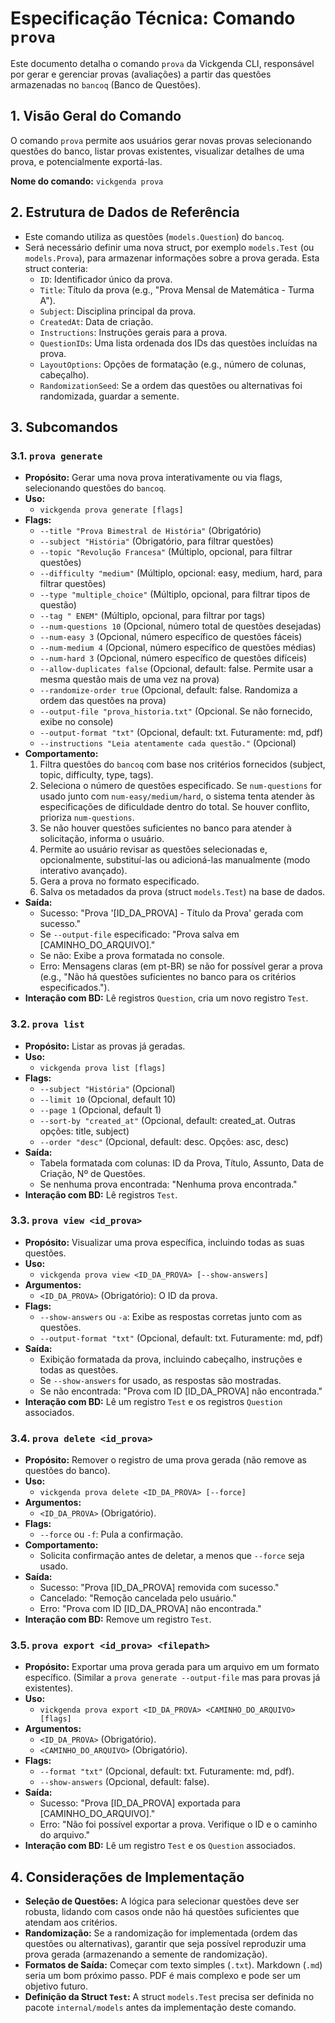 # Especificação Técnica: Comando `prova`

Este documento detalha o comando `prova` da Vickgenda CLI, responsável por gerar e gerenciar provas (avaliações) a partir das questões armazenadas no `bancoq` (Banco de Questões).

## 1. Visão Geral do Comando

O comando `prova` permite aos usuários gerar novas provas selecionando questões do banco, listar provas existentes, visualizar detalhes de uma prova, e potencialmente exportá-las.

**Nome do comando:** `vickgenda prova`

## 2. Estrutura de Dados de Referência

*   Este comando utiliza as questões (`models.Question`) do `bancoq`.
*   Será necessário definir uma nova struct, por exemplo `models.Test` (ou `models.Prova`), para armazenar informações sobre a prova gerada. Esta struct conteria:
    *   `ID`: Identificador único da prova.
    *   `Title`: Título da prova (e.g., "Prova Mensal de Matemática - Turma A").
    *   `Subject`: Disciplina principal da prova.
    *   `CreatedAt`: Data de criação.
    *   `Instructions`: Instruções gerais para a prova.
    *   `QuestionIDs`: Uma lista ordenada dos IDs das questões incluídas na prova.
    *   `LayoutOptions`: Opções de formatação (e.g., número de colunas, cabeçalho).
    *   `RandomizationSeed`: Se a ordem das questões ou alternativas foi randomizada, guardar a semente.

## 3. Subcomandos

### 3.1. `prova generate`

*   **Propósito:** Gerar uma nova prova interativamente ou via flags, selecionando questões do `bancoq`.
*   **Uso:**
    *   `vickgenda prova generate [flags]`
*   **Flags:**
    *   `--title "Prova Bimestral de História"` (Obrigatório)
    *   `--subject "História"` (Obrigatório, para filtrar questões)
    *   `--topic "Revolução Francesa"` (Múltiplo, opcional, para filtrar questões)
    *   `--difficulty "medium"` (Múltiplo, opcional: easy, medium, hard, para filtrar questões)
    *   `--type "multiple_choice"` (Múltiplo, opcional, para filtrar tipos de questão)
    *   `--tag " ENEM"` (Múltiplo, opcional, para filtrar por tags)
    *   `--num-questions 10` (Opcional, número total de questões desejadas)
    *   `--num-easy 3` (Opcional, número específico de questões fáceis)
    *   `--num-medium 4` (Opcional, número específico de questões médias)
    *   `--num-hard 3` (Opcional, número específico de questões difíceis)
    *   `--allow-duplicates false` (Opcional, default: false. Permite usar a mesma questão mais de uma vez na prova)
    *   `--randomize-order true` (Opcional, default: false. Randomiza a ordem das questões na prova)
    *   `--output-file "prova_historia.txt"` (Opcional. Se não fornecido, exibe no console)
    *   `--output-format "txt"` (Opcional, default: txt. Futuramente: md, pdf)
    *   `--instructions "Leia atentamente cada questão."` (Opcional)
*   **Comportamento:**
    1.  Filtra questões do `bancoq` com base nos critérios fornecidos (subject, topic, difficulty, type, tags).
    2.  Seleciona o número de questões especificado. Se `num-questions` for usado junto com `num-easy/medium/hard`, o sistema tenta atender às especificações de dificuldade dentro do total. Se houver conflito, prioriza `num-questions`.
    3.  Se não houver questões suficientes no banco para atender à solicitação, informa o usuário.
    4.  Permite ao usuário revisar as questões selecionadas e, opcionalmente, substituí-las ou adicioná-las manualmente (modo interativo avançado).
    5.  Gera a prova no formato especificado.
    6.  Salva os metadados da prova (struct `models.Test`) na base de dados.
*   **Saída:**
    *   Sucesso: "Prova '[ID_DA_PROVA] - Título da Prova' gerada com sucesso."
    *   Se `--output-file` especificado: "Prova salva em [CAMINHO_DO_ARQUIVO]."
    *   Se não: Exibe a prova formatada no console.
    *   Erro: Mensagens claras (em pt-BR) se não for possível gerar a prova (e.g., "Não há questões suficientes no banco para os critérios especificados.").
*   **Interação com BD:** Lê registros `Question`, cria um novo registro `Test`.

### 3.2. `prova list`

*   **Propósito:** Listar as provas já geradas.
*   **Uso:**
    *   `vickgenda prova list [flags]`
*   **Flags:**
    *   `--subject "História"` (Opcional)
    *   `--limit 10` (Opcional, default 10)
    *   `--page 1` (Opcional, default 1)
    *   `--sort-by "created_at"` (Opcional, default: created_at. Outras opções: title, subject)
    *   `--order "desc"` (Opcional, default: desc. Opções: asc, desc)
*   **Saída:**
    *   Tabela formatada com colunas: ID da Prova, Título, Assunto, Data de Criação, Nº de Questões.
    *   Se nenhuma prova encontrada: "Nenhuma prova encontrada."
*   **Interação com BD:** Lê registros `Test`.

### 3.3. `prova view <id_prova>`

*   **Propósito:** Visualizar uma prova específica, incluindo todas as suas questões.
*   **Uso:**
    *   `vickgenda prova view <ID_DA_PROVA> [--show-answers]`
*   **Argumentos:**
    *   `<ID_DA_PROVA>` (Obrigatório): O ID da prova.
*   **Flags:**
    *   `--show-answers` ou `-a`: Exibe as respostas corretas junto com as questões.
    *   `--output-format "txt"` (Opcional, default: txt. Futuramente: md, pdf)
*   **Saída:**
    *   Exibição formatada da prova, incluindo cabeçalho, instruções e todas as questões.
    *   Se `--show-answers` for usado, as respostas são mostradas.
    *   Se não encontrada: "Prova com ID [ID_DA_PROVA] não encontrada."
*   **Interação com BD:** Lê um registro `Test` e os registros `Question` associados.

### 3.4. `prova delete <id_prova>`

*   **Propósito:** Remover o registro de uma prova gerada (não remove as questões do banco).
*   **Uso:**
    *   `vickgenda prova delete <ID_DA_PROVA> [--force]`
*   **Argumentos:**
    *   `<ID_DA_PROVA>` (Obrigatório).
*   **Flags:**
    *   `--force` ou `-f`: Pula a confirmação.
*   **Comportamento:**
    *   Solicita confirmação antes de deletar, a menos que `--force` seja usado.
*   **Saída:**
    *   Sucesso: "Prova [ID_DA_PROVA] removida com sucesso."
    *   Cancelado: "Remoção cancelada pelo usuário."
    *   Erro: "Prova com ID [ID_DA_PROVA] não encontrada."
*   **Interação com BD:** Remove um registro `Test`.

### 3.5. `prova export <id_prova> <filepath>`

*   **Propósito:** Exportar uma prova gerada para um arquivo em um formato específico. (Similar a `prova generate --output-file` mas para provas já existentes).
*   **Uso:**
    *   `vickgenda prova export <ID_DA_PROVA> <CAMINHO_DO_ARQUIVO> [flags]`
*   **Argumentos:**
    *   `<ID_DA_PROVA>` (Obrigatório).
    *   `<CAMINHO_DO_ARQUIVO>` (Obrigatório).
*   **Flags:**
    *   `--format "txt"` (Opcional, default: txt. Futuramente: md, pdf).
    *   `--show-answers` (Opcional, default: false).
*   **Saída:**
    *   Sucesso: "Prova [ID_DA_PROVA] exportada para [CAMINHO_DO_ARQUIVO]."
    *   Erro: "Não foi possível exportar a prova. Verifique o ID e o caminho do arquivo."
*   **Interação com BD:** Lê um registro `Test` e os `Question` associados.

## 4. Considerações de Implementação

*   **Seleção de Questões:** A lógica para selecionar questões deve ser robusta, lidando com casos onde não há questões suficientes que atendam aos critérios.
*   **Randomização:** Se a randomização for implementada (ordem das questões ou alternativas), garantir que seja possível reproduzir uma prova gerada (armazenando a semente de randomização).
*   **Formatos de Saída:** Começar com texto simples (`.txt`). Markdown (`.md`) seria um bom próximo passo. PDF é mais complexo e pode ser um objetivo futuro.
*   **Definição da Struct `Test`:** A struct `models.Test` precisa ser definida no pacote `internal/models` antes da implementação deste comando.
